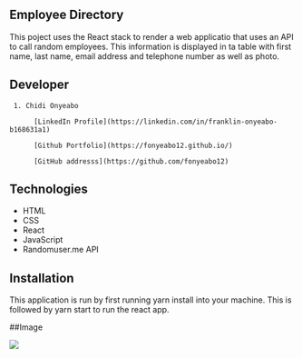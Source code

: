 ## Employee Directory
This poject uses the React stack to render a web applicatio that uses an API to call random employees. This information is displayed in ta table with first name, last name, email address and telephone number as well as photo.

## Developer

     1. Chidi Onyeabo

          [LinkedIn Profile](https://linkedin.com/in/franklin-onyeabo-b168631a1)
          
          [Github Portfolio](https://fonyeabo12.github.io/)
          
          [GitHub addresss](https://github.com/fonyeabo12)
          
          
 
## Technologies
* HTML
* CSS
* React
* JavaScript
* Randomuser.me API


## Installation

This application is run by first running yarn install into your machine. This is followed by yarn start to run the react app.

##Image

<img src="images/ReactApp.png">




